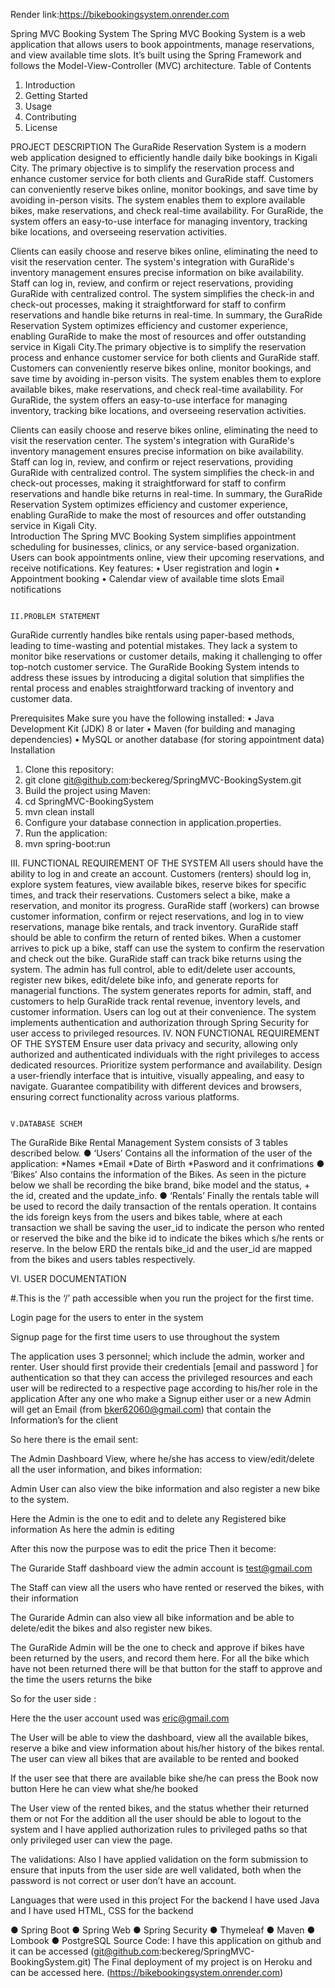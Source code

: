 Render link:https://bikebookingsystem.onrender.com

Spring MVC Booking System
The Spring MVC Booking System is a web application that allows users to book appointments, manage reservations, and view available time slots. It’s built using the Spring Framework and follows the Model-View-Controller (MVC) architecture.
Table of Contents
1.	Introduction
2.	Getting Started
3.	Usage
4.	Contributing
5.	License

PROJECT DESCRIPTION
The GuraRide Reservation System is a modern web application designed to efficiently handle daily bike bookings in Kigali City. The primary objective is to simplify the reservation process and enhance customer service for both clients and GuraRide staff. Customers can conveniently reserve bikes online, monitor bookings, and save time by avoiding in-person visits. The system enables them to explore available bikes, make reservations, and check real-time availability. For GuraRide, the system offers an easy-to-use interface for managing inventory, tracking bike locations, and overseeing reservation activities.

Clients can easily choose and reserve bikes online, eliminating the need to visit the reservation center. The system's integration with GuraRide's inventory management ensures precise information on bike availability. Staff can log in, review, and confirm or reject reservations, providing GuraRide with centralized control. The system simplifies the check-in and check-out processes, making it straightforward for staff to confirm reservations and handle bike returns in real-time. In summary, the GuraRide Reservation System optimizes efficiency and customer experience, enabling GuraRide to make the most of resources and offer outstanding service in Kigali City.The primary objective is to simplify the reservation process and enhance customer service for both clients and GuraRide staff. Customers can conveniently reserve bikes online, monitor bookings, and save time by avoiding in-person visits. The system enables them to explore available bikes, make reservations, and check real-time availability. For GuraRide, the system offers an easy-to-use interface for managing inventory, tracking bike locations, and overseeing reservation activities.

Clients can easily choose and reserve bikes online, eliminating the need to visit the reservation center. The system's integration with GuraRide's inventory management ensures precise information on bike availability. Staff can log in, review, and confirm or reject reservations, providing GuraRide with centralized control. The system simplifies the check-in and check-out processes, making it straightforward for staff to confirm reservations and handle bike returns in real-time. In summary, the GuraRide Reservation System optimizes efficiency and customer experience, enabling GuraRide to make the most of resources and offer outstanding service in Kigali City.   
Introduction
The Spring MVC Booking System simplifies appointment scheduling for businesses, clinics, or any service-based organization. Users can book appointments online, view their upcoming reservations, and receive notifications.
Key features:
•	User registration and login
•	Appointment booking
•	Calendar view of available time slots
         Email notifications

         		      
                                                                        II.PROBLEM STATEMENT
GuraRide currently handles bike rentals using paper-based methods, leading to time-wasting and potential mistakes. They lack a system to monitor bike reservations or customer details, making it challenging to offer top-notch customer service. The GuraRide Booking System intends to address these issues by introducing a digital solution that simplifies the rental process and enables straightforward tracking of inventory and customer data.


Prerequisites
Make sure you have the following installed:
•	Java Development Kit (JDK) 8 or later
•	Maven (for building and managing dependencies)
•	MySQL or another database (for storing appointment data)
Installation
1.	Clone this repository:
2.	git clone git@github.com:beckereg/SpringMVC-BookingSystem.git
3.	Build the project using Maven:
4.	cd SpringMVC-BookingSystem
5.	mvn clean install
6.	Configure your database connection in application.properties.
7.	Run the application:
8.	mvn spring-boot:run

                              	


III. FUNCTIONAL REQUIREMENT OF THE SYSTEM
All users should have the ability to log in and create an account.
Customers (renters) should log in, explore system features, view available bikes, reserve bikes for specific times, and track their reservations.
Customers select a bike, make a reservation, and monitor its progress.
GuraRide staff (workers) can browse customer information, confirm or reject reservations, and log in to view reservations, manage bike rentals, and track inventory.
GuraRide staff should be able to confirm the return of rented bikes.
When a customer arrives to pick up a bike, staff can use the system to confirm the reservation and check out the bike.
GuraRide staff can track bike returns using the system.
The admin has full control, able to edit/delete user accounts, register new bikes, edit/delete bike info, and generate reports for managerial functions.
The system generates reports for admin, staff, and customers to help GuraRide track rental revenue, inventory levels, and customer information.
Users can log out at their convenience.
The system implements authentication and authorization through Spring Security for user access to privileged resources.
                         IV. NON FUNCTIONAL REQUIREMENT OF THE SYSTEM
Ensure user data privacy and security, allowing only authorized and authenticated individuals with the right privileges to access dedicated resources.
Prioritize system performance and availability.
Design a user-friendly interface that is intuitive, visually appealing, and easy to navigate.
Guarantee compatibility with different devices and browsers, ensuring correct functionality across various platforms.


                                                                      V.DATABASE SCHEM
The GuraRide Bike Rental Management System consists of 3 tables described below.
●	‘Users’
Contains all the information of the user of the application:
*Names
*Email
*Date of Birth
*Pasword and it confrimations
●	‘Bikes’
Also contains the information of the Bikes. As seen in the picture below we shall be recording the bike brand, bike model and the status, + the id, created and the update_info.
●	‘Rentals’
Finally the rentals table will be used to record the daily transaction of the rentals operation. It contains the ids foreign keys from the users and bikes table, where at each transaction we shall be saving the user_id to indicate the person who rented or reserved the bike and the bike id to indicate the bikes which s/he rents or reserve.
In the below ERD the rentals bike_id and the user_id are mapped from the bikes and users tables respectively.


 
   
VI. USER DOCUMENTATION

#.This is the ‘/’ path accessible when you run the project for the first time.
 
Login page for the users to enter in the system
 
Signup page for the first time users to use throughout the system
 
The application uses 3 personnel; which include the admin, worker and renter. User should first provide their credentials [email and password ] for authentication so that they can access the privileged resources and each user will be redirected to a respective page according to his/her role in the application
After any one who make a Signup either user or a new Admin will get an Email (from bker62060@gmail.com) that  contain the Information’s for the client

 
So here  there is the email sent:
 
The Admin Dashboard View, where he/she has access to view/edit/delete all the user information, and bikes information:

 
Admin User can also view the bike information and also register a new bike to the system.
 
Here the Admin is the one to edit and to delete  any Registered bike information
As here the admin is editing 
 
After this now  the purpose was to edit the price Then it become:
 
The Guraride Staff dashboard view the admin account is test@gmail.com
 
The Staff can view all the users who have rented or reserved the bikes, with their information
 
The Guraride Admin can also view all bike information and be able to delete/edit the bikes and also register new bikes.
 
The GuraRide Admin will be the one to check and approve if bikes have been returned by the users, and record them here. For all the bike which have not been returned there will be that button for the staff to approve and the time the users returns the bike
 
So  for the user side :
 
Here the the user account used was eric@gmail.com
 
The User will be able to view the dashboard, view all the available bikes, reserve a bike and view information about his/her history of the bikes rental.
The user can view all bikes that are available to be rented and booked
 
If the user see that there are available bike  she/he can press the Book now button
Here he can view what she/he  booked
 
The User view of the rented bikes, and the status whether their returned them or not 
For the addition all the user should be able to logout to the system and I have applied authorization rules to privileged paths so that only privileged user can view the page.
 
The validations:
Also I have applied validation on the form submission to ensure that inputs from the user side are well validated, both when the password is not correct or user don’t have an account.
   
  
Languages that were used in this project
For the backend I have used Java and I have used HTML, CSS for the backend   

●	Spring Boot
●	Spring Web
●	Spring Security
●	Thymeleaf
●	Maven
●	Lombook
●	PostgreSQL 
Source Code:
I have this application on github and it can be accessed
(git@github.com:beckereg/SpringMVC-BookingSystem.git)
The Final deployment of my project is on Heroku and can be accessed here.
(https://bikebookingsystem.onrender.com)








